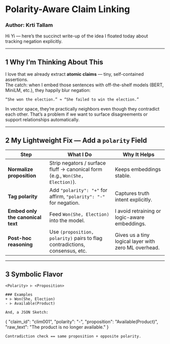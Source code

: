# Polarity-Aware Claim Linking
### Author: Krti Tallam

Hi Yi — here’s the succinct write-up of the idea I floated today about tracking negation explicitly.

---

## 1  Why I’m Thinking About This

I love that we already extract **atomic claims** — tiny, self-contained assertions.  
The catch: when I embed those sentences with off-the-shelf models (BERT, MiniLM, etc.), they happily blur negation:

`“She won the election.” ≈ “She failed to win the election.”`


In vector space, they’re practically neighbors even though they contradict each other. That’s a problem if we want to surface disagreements or support relationships automatically.

---

## 2  My Lightweight Fix — Add a `polarity` Field

| Step | What I Do | Why It Helps |
|------|-----------|--------------|
| **Normalize proposition** | Strip negators / surface fluff → canonical form (e.g., `Won(She, Election)`). | Keeps embeddings stable. |
| **Tag polarity** | Add `"polarity": "+"` for affirm, `"polarity": "-"` for negation. | Captures truth intent explicitly. |
| **Embed only the canonical text** | Feed `Won(She, Election)` into the model. | I avoid retraining or logic-aware embeddings. |
| **Post-hoc reasoning** | Use `(proposition, polarity)` pairs to flag contradictions, consensus, etc. | Gives us a tiny logical layer with zero ML overhead. |

---

## 3  Symbolic Flavor

```text
<Polarity> ⊢ <Proposition>

### Examples
+ ⊢ Won(She, Election)
- ⊢ Available(Product)

And, a JSON Sketch:
```
{
  "claim_id": "clim001",
  "polarity": "-",
  "proposition": "Available(Product)",
  "raw_text": "The product is no longer available."
}
```
Contradiction check == same proposition + opposite polarity.
